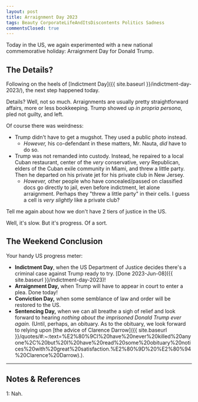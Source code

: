 ```yaml
---
layout: post
title: Arraignment Day 2023
tags: Beauty CorporateLifeAndItsDiscontents Politics Sadness
commentsClosed: true
---
```


Today in the US, we again experimented with a new national commemorative holiday:
Arraignment Day for Donald Trump.  


## The Details?  

Following on the heels of [Indictment Day]({{ site.baseurl }}/indictment-day-2023/), the
next step happened today.

Details?  Well, not so much.  Arraignments are usually pretty straightforward affairs,
more or less bookkeeping.  Trump showed up _in propria persona_, pled not guilty, and left.  

Of course there was weirdness:  
- Trump didn't have to get a mugshot.  They used a public photo instead.  
  - _However,_ his co-defendant in these matters, Mr. Nauta, _did_ have to do so.  
- Trump was not remanded into custody.  Instead, he repaired to a local Cuban
  restaurant, center of the _very_ conservative, _very_ Republican, elders of the Cuban
  exile community in Miami, and threw a little party.  Then he departed on his private jet
  for his private club in New Jersey.  
  - _However,_ other people who have concealed/passed on classified docs go directly to jail, even
    before indictment, let alone arraignment.  Perhaps they "threw a little party" in
    their cells.  I guess a cell is _very slightly_ like a private club?  

Tell me again about how we don't have 2 tiers of justice in the US.  

Well, it's slow.  But it's progress.  Of a sort.  


## The Weekend Conclusion  

Your handy US progress meter:  

- __Indictment Day__, when the US Department of Justice decides there's a criminal case
    against Trump ready to try.  [Done 2023-Jun-08]({{ site.baseurl }}/indictment-day-2023)!  
- __Arraignment Day,__ when Trump will have to appear in court to enter a plea.  Done today!  
- __Conviction Day,__ when some semblance of law and order will be restored to the US.  
- __Sentencing Day,__ when we can all breathe a sigh of relief and look forward to hearing 
   _nothing about the imprisoned Donald Trump ever again._ (Until, perhaps, an obituary.
   As to the obituary, we look forward to relying upon
   [the advice of Clarence Darrow]({{ site.baseurl }}/quotes/#:~:text=%E2%80%9CI%20have%20never%20killed%20anyone%2C%20but%20I%20have%20read%20some%20obituary%20notices%20with%20great%20satisfaction.%E2%80%9D%20%E2%80%94%20Clarence%20Darrow).).  

---

## Notes &amp; References  

<!--
<sup id="fn1a">[[1]](#fn1)</sup>

<a id="fn1">1</a>: ***, ["***"](***), *** [↩](#fn1a)  

<a href="{{ site.baseurl }}/images/***">
  <img src="{{ site.baseurl }}/images/***" width="400" height="***" alt="***" title="***" style="float: right; margin: 3px 3px 3px 3px; border: 1px solid #000000;">
</a>

<a href="***">
  <img src="{{ site.baseurl }}/images/***" width="550" height="***" alt="***" title="***" style="margin: 3px 3px 3px 3px; border: 1px solid #000000;">
</a>

<iframe width="400" height="224" src="***" allow="accelerometer; encrypted-media; gyroscope; picture-in-picture" allowfullscreen style="float: right; margin: 3px 3px 3px 3px; border: 1px solid #000000;"></iframe>
-->

<a id="fn1">1</a>: Nah.  
